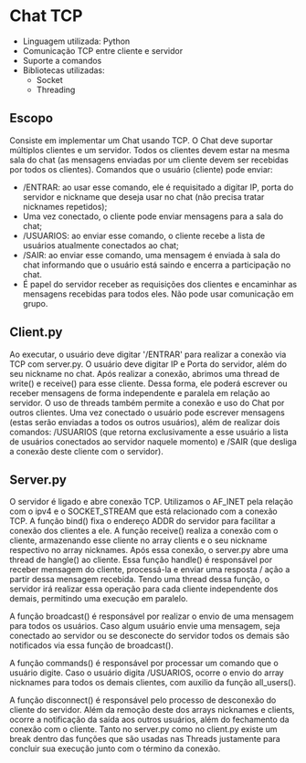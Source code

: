 # Chat TCP 
- Linguagem utilizada: Python
- Comunicação TCP entre cliente e servidor
- Suporte a comandos
- Bibliotecas utilizadas:
    - Socket
    - Threading
  
## Escopo
Consiste em implementar um Chat usando TCP. O Chat deve suportar múltiplos clientes e um servidor. Todos os clientes devem estar na mesma sala do chat (as mensagens enviadas por um cliente devem ser recebidas por todos os clientes). Comandos que o usuário (cliente) pode enviar:
- /ENTRAR: ao usar esse comando, ele é requisitado a digitar IP, porta do servidor e nickname que deseja usar no chat (não precisa tratar nicknames repetidos);
- Uma vez conectado, o cliente pode enviar mensagens para a sala do chat;
- /USUARIOS: ao enviar esse comando, o cliente recebe a lista de usuários atualmente conectados ao chat;
- /SAIR: ao enviar esse comando, uma mensagem é enviada à sala do chat informando que o usuário está saindo e encerra a participação no chat.
- É papel do servidor receber as requisições dos clientes e encaminhar as mensagens recebidas para todos eles. Não pode usar comunicação em grupo.

## Client.py
Ao executar, o usuário deve digitar '/ENTRAR' para realizar a conexão via TCP com server.py. O usuário deve digitar IP e Porta do servidor, além do seu nickname no chat. Após realizar a conexão, abrimos uma thread de write() e receive() para esse cliente. Dessa forma, ele poderá escrever ou receber mensagens de forma independente e paralela em relação ao servidor. O uso de threads também permite a conexão e uso do Chat por outros clientes. Uma vez conectado o usuário pode escrever mensagens (estas serão enviadas a todos os outros usuários), além de realizar dois comandos: /USUARIOS (que retorna exclusivamente a esse usuário a lista de usuários conectados ao servidor naquele momento) e /SAIR (que desliga a conexão deste cliente com o servidor).

## Server.py
O servidor é ligado e abre conexão TCP. Utilizamos o AF_INET pela relação com o ipv4 e o SOCKET_STREAM que está relacionado com a conexão TCP. A função bind() fixa o endereço ADDR do servidor para facilitar a conexão dos clientes a ele. A função receive() realiza a conexão com o cliente, armazenando esse cliente no array clients e o seu nickname respectivo no array nicknames. Após essa conexão, o server.py abre uma thread de hangle() ao cliente. Essa função handle() é responsável por receber mensagem do cliente, processá-la e enviar uma resposta / ação a partir dessa mensagem recebida. Tendo uma thread dessa função, o servidor irá realizar essa operação para cada cliente independente dos demais, permitindo uma execução em paralelo.

A função broadcast() é responsável por realizar o envio de uma mensagem para todos os usuários. Caso algum usuário envie uma mensagem, seja conectado ao servidor ou se desconecte do servidor todos os demais são notificados via essa função de broadcast(). 

A função commands() é responsável por processar um comando que o usuário digite. Caso o usuário digita /USUARIOS, ocorre o envio do array nicknames para todos os demais clientes, com auxilio da função all_users().

A função disconnect() é responsável pelo processo de desconexão do cliente do servidor. Além da remoção deste dos arrays nicknames e clients, ocorre a notificação da saída aos outros usuários, além do fechamento da conexão com o cliente. Tanto no server.py como no client.py existe um break dentro das funções que são usadas nas Threads justamente para concluir sua execução junto com o término da conexão. 
